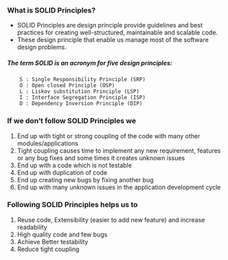 ### What is SOLID Principles?
- SOLID Principles are design principle provide guidelines and best practices for creating well-structured, maintainable and scalable code.
- These design principle that enable us manage most of the software design problems.
##### The term SOLID is an acronym for five design principles:
        S : Single Responsibility Principle (SRP) 
        O : Open closed Principle (OSP) 
        L : Liskov substitution Principle (LSP) 
        I : Interface Segregation Principle (ISP) 
        D : Dependency Inversion Principle (DIP)

### If we don’t follow SOLID Principles we  
1. End up with tight or strong coupling of the code with many other modules/applications
2. Tight coupling causes time to implement any new requirement, features or any bug fixes and some times it creates unknown issues
3. End up with a code which is not testable
4. End up with duplication of code
5. End up creating new bugs by fixing another bug
6. End up with many unknown issues in the application development cycle

### Following SOLID Principles helps us to  
1. Reuse code, Extensibility (easier to add new feature) and increase readability
3. High quality code and few bugs
4. Achieve Better testability
5. Reduce tight coupling
